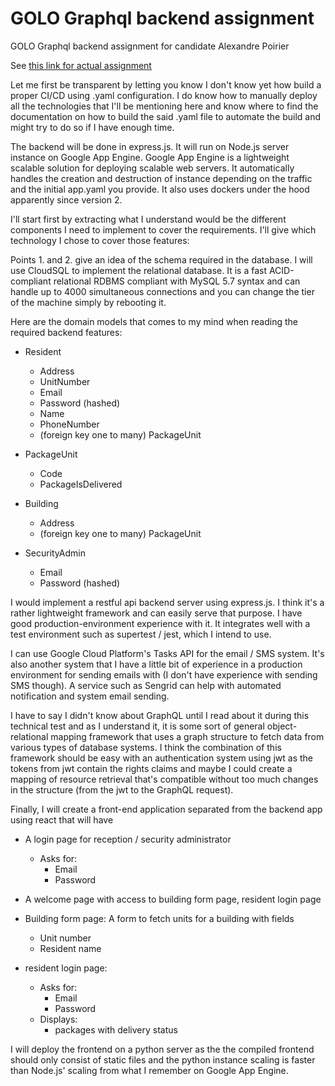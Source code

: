 # GOLO Graphql backend assignment
 GOLO Graphql backend assignment for candidate Alexandre Poirier

See [this link for actual assignment](https://www.notion.so/Assignment-4ba28a125f7e4fa684a5f67f44d5fae3)

Let me first be transparent by letting you know I don't know yet how build a proper CI/CD using .yaml configuration. I do know how to manually deploy all the technologies that I'll be mentioning here and know where to find the documentation on how to build the said .yaml file to automate the build and might try to do so if I have enough time.

The backend will be done in express.js. It will run on Node.js server instance on Google App Engine. Google App Engine is a lightweight scalable solution for deploying scalable web servers. It automatically handles the creation and destruction of instance depending on the traffic and the initial app.yaml you provide. It also uses dockers under the hood apparently since version 2.

I'll start first by extracting what I understand would be the different components I need to implement to cover the requirements. I'll give which technology I chose to cover those features:


Points 1. and 2. give an idea of the schema required in the database. I will use CloudSQL to implement the relational database. It is a fast ACID-compliant relational RDBMS compliant with MySQL 5.7 syntax and can handle up to 4000 simultaneous connections and you can change the tier of the machine simply by rebooting it.

Here are the domain models that comes to my mind when reading the required backend features:

* Resident
    * Address
    * UnitNumber
    * Email
    * Password (hashed)
    * Name
    * PhoneNumber
    * (foreign key one to many) PackageUnit

* PackageUnit
    * Code
    * PackageIsDelivered

* Building
    * Address
    * (foreign key one to many) PackageUnit

* SecurityAdmin
    * Email
    * Password (hashed)

I would implement a restful api backend server using express.js. I think it's a rather lightweight framework and can easily serve that purpose. I have good production-environment experience with it. It integrates well with a test environment such as supertest / jest, which I intend to use.

I can use Google Cloud Platform's Tasks API for the email / SMS system. It's also another system that I have a little bit of experience in a production environment for sending emails with (I don't have experience with sending SMS though). A service such as Sengrid can help with automated notification and system email sending.

I have to say I didn't know about GraphQL until I read about it during this technical test and as I understand it, it is some sort of general object-relational mapping framework that uses a graph structure to fetch data from various types of database systems. I think the combination of this framework should be easy with an authentication system using jwt as the tokens from jwt contain the rights claims and maybe I could create a mapping of resource retrieval that's compatible without too much changes in the structure (from the jwt to the GraphQL request).

Finally, I will create a front-end application separated from the backend app using react that will have
* A login page for reception / security administrator
    * Asks for:
        * Email
        * Password
* A welcome page with access to building form page, resident login page
* Building form page: A form to fetch units for a building with fields
    * Unit number
    * Resident name

* resident login page: 
    * Asks for:
        * Email
        * Password
    * Displays:
        * packages with delivery status

I will deploy the frontend on a python server as the the compiled frontend should only consist of static files and the python instance scaling is faster than Node.js' scaling from what I remember on Google App Engine.